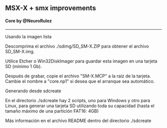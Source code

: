 ## MSX-X + smx improvements

#### Core by @NeuroRulez

---------------------------------


Usando la imagen lista

Descomprima el archivo ./sdimg/SD_SM-X.ZIP para obtener el archivo SD_SM-X.img.

Utilice Etcher o Win32DiskImager para guardar esta imagen en una tarjeta SD (mínimo 1 Gb).

Después de grabar, copie el archivo "SM-X.MCP" a la raíz de la tarjeta. Cambie el nombre a "core.np1" si desea que el arranque sea automático.

Generando desde sdcreate

En el directorio ./sdcreate hay 2 scripts, uno para Windows y otro para Linux, para
generar una tarjeta SD utilizando toda su capacidad (hasta el tamaño máximo de
una partición FAT16: 4GB)

Más información en el archivo README dentro del directorio ./sdcreate
